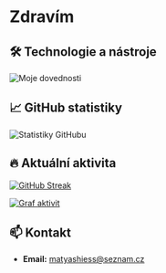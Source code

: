 # Zdravím

## 🛠️ Technologie a nástroje

![Moje dovednosti](https://skillicons.dev/icons?i=react,js,ts,css,html,nodejs,figma,ps,mysql,blender)

## 📈 GitHub statistiky

![Statistiky GitHubu](https://github-readme-stats.vercel.app/api?username=realHajs&show_icons=true&theme=radical)

## 🔥 Aktuální aktivita

[![GitHub Streak](https://streak-stats.demolab.com?user=realHajs&theme=radical)](https://git.io/streak-stats)

[![Graf aktivit](https://activity-graph.herokuapp.com/graph?username=realHajs&theme=react-dark)](https://github.com/ashutosh00710/github-readme-activity-graph)

## 📫 Kontakt

- **Email:** [matyashiess@seznam.cz](mailto:matyashiess@seznam.cz)
